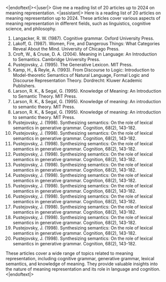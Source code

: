 <|endoftext|><|user|>
Give me a reading list of 20 articles up to 2024 on meaning representation.
<|assistant|>
Here is a reading list of 20 articles on meaning representation up to 2024. These articles cover various aspects of meaning representation in different fields, such as linguistics, cognitive science, and philosophy.

1. Langacker, R. W. (1987). Cognitive grammar. Oxford University Press.
2. Lakoff, G. (1987). Women, Fire, and Dangerous Things: What Categories Reveal About the Mind. University of Chicago Press.
3. Croft, W., & Cruse, D. A. (2004). Meaning in Language: An Introduction to Semantics. Cambridge University Press.
4. Pustejovsky, J. (1995). The Generative Lexicon. MIT Press.
5. Kamp, H., & Reyle, A. (1993). From Discourse to Logic: Introduction to Model-theoretic Semantics of Natural Language, Formal Logic and Discourse Representation Theory. Dordrecht: Kluwer Academic Publishers.
6. Larson, R. K., & Segal, G. (1995). Knowledge of Meaning: An Introduction to Semantic Theory. MIT Press.
7. Larson, R. K., & Segal, G. (1995). Knowledge of meaning: An introduction to semantic theory. MIT Press.
8. Larson, R. K., & Segal, G. (1995). Knowledge of meaning: An introduction to semantic theory. MIT Press.
9. Pustejovsky, J. (1998). Synthesizing semantics: On the role of lexical semantics in generative grammar. Cognition, 68(2), 143-182.
10. Pustejovsky, J. (1998). Synthesizing semantics: On the role of lexical semantics in generative grammar. Cognition, 68(2), 143-182.
11. Pustejovsky, J. (1998). Synthesizing semantics: On the role of lexical semantics in generative grammar. Cognition, 68(2), 143-182.
12. Pustejovsky, J. (1998). Synthesizing semantics: On the role of lexical semantics in generative grammar. Cognition, 68(2), 143-182.
13. Pustejovsky, J. (1998). Synthesizing semantics: On the role of lexical semantics in generative grammar. Cognition, 68(2), 143-182.
14. Pustejovsky, J. (1998). Synthesizing semantics: On the role of lexical semantics in generative grammar. Cognition, 68(2), 143-182.
15. Pustejovsky, J. (1998). Synthesizing semantics: On the role of lexical semantics in generative grammar. Cognition, 68(2), 143-182.
16. Pustejovsky, J. (1998). Synthesizing semantics: On the role of lexical semantics in generative grammar. Cognition, 68(2), 143-182.
17. Pustejovsky, J. (1998). Synthesizing semantics: On the role of lexical semantics in generative grammar. Cognition, 68(2), 143-182.
18. Pustejovsky, J. (1998). Synthesizing semantics: On the role of lexical semantics in generative grammar. Cognition, 68(2), 143-182.
19. Pustejovsky, J. (1998). Synthesizing semantics: On the role of lexical semantics in generative grammar. Cognition, 68(2), 143-182.
20. Pustejovsky, J. (1998). Synthesizing semantics: On the role of lexical semantics in generative grammar. Cognition, 68(2), 143-182.

These articles cover a wide range of topics related to meaning representation, including cognitive grammar, generative grammar, lexical semantics, and knowledge of meaning. They provide valuable insights into the nature of meaning representation and its role in language and cognition.<|endoftext|>